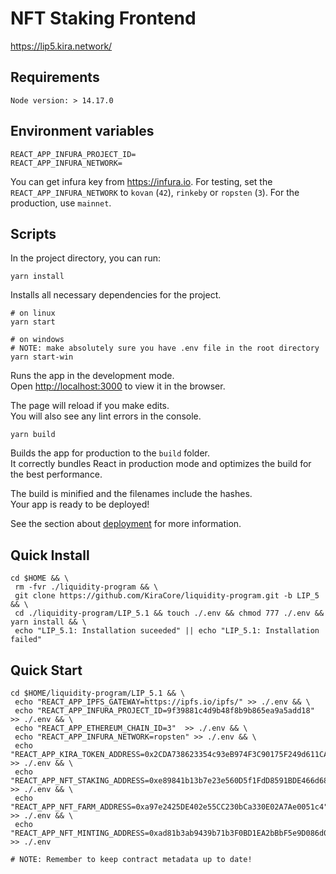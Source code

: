 # NFT Staking Frontend

https://lip5.kira.network/

## Requirements

`Node version: > 14.17.0`

## Environment variables

```
REACT_APP_INFURA_PROJECT_ID=
REACT_APP_INFURA_NETWORK=
```

You can get infura key from https://infura.io.
For testing, set the `REACT_APP_INFURA_NETWORK` to `kovan` (`42`), `rinkeby` or `ropsten` (`3`). For the production, use `mainnet`.

## Scripts

In the project directory, you can run:

```
yarn install
```

Installs all necessary dependencies for the project.

```
# on linux
yarn start

# on windows
# NOTE: make absolutely sure you have .env file in the root directory
yarn start-win
```

Runs the app in the development mode.\
Open [http://localhost:3000](http://localhost:3000) to view it in the browser.

The page will reload if you make edits.\
You will also see any lint errors in the console.

`yarn build`

Builds the app for production to the `build` folder.\
It correctly bundles React in production mode and optimizes the build for the best performance.

The build is minified and the filenames include the hashes.\
Your app is ready to be deployed!

See the section about [deployment](https://facebook.github.io/create-react-app/docs/deployment) for more information.

## Quick Install

```
cd $HOME && \
 rm -fvr ./liquidity-program && \
 git clone https://github.com/KiraCore/liquidity-program.git -b LIP_5 && \
 cd ./liquidity-program/LIP_5.1 && touch ./.env && chmod 777 ./.env && yarn install && \
 echo "LIP_5.1: Installation suceeded" || echo "LIP_5.1: Installation failed"
```

## Quick Start

```
cd $HOME/liquidity-program/LIP_5.1 && \
 echo "REACT_APP_IPFS_GATEWAY=https://ipfs.io/ipfs/" >> ./.env && \
 echo "REACT_APP_INFURA_PROJECT_ID=9f39881c4d9b48f8b9b865ea9a5add18" >> ./.env && \
 echo "REACT_APP_ETHEREUM_CHAIN_ID=3"  >> ./.env && \
 echo "REACT_APP_INFURA_NETWORK=ropsten" >> ./.env && \
 echo "REACT_APP_KIRA_TOKEN_ADDRESS=0x2CDA738623354c93eB974F3C90175F249d611CA4" >> ./.env && \
 echo "REACT_APP_NFT_STAKING_ADDRESS=0xe89841b13b7e23e560D5f1FdD8591BDE466d68c4" >> ./.env && \
 echo "REACT_APP_NFT_FARM_ADDRESS=0xa97e2425DE402e55CC230bCa330E02A7Ae0051c4" >> ./.env && \
 echo "REACT_APP_NFT_MINTING_ADDRESS=0xad81b3ab9439b71b3F0BD1EA2bBbF5e9D086d0C1" >> ./.env 

# NOTE: Remember to keep contract metadata up to date!
```
